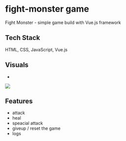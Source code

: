 # fight-monster game
Fight Monster - simple game build with Vue.js framework

## Tech Stack
HTML, CSS, JavaScript, Vue.js
## Visuals
*
<img src="https://media.giphy.com/media/hvLOKHhKvWZ1vBuP6O/giphy.gif" />

## Features 
* attack
* heal
* speacial attack
* giveup / reset the game
* logs
